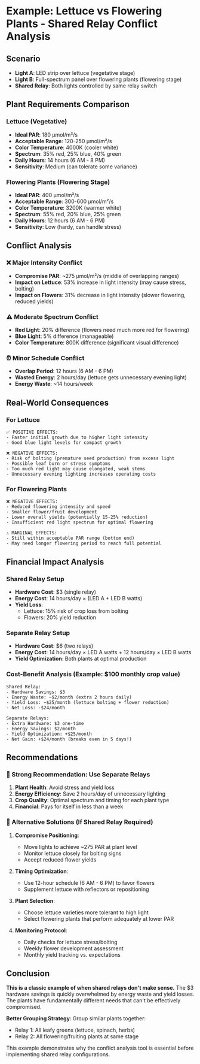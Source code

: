 # Example: Lettuce vs Flowering Plants - Shared Relay Conflict Analysis

## Scenario
- **Light A**: LED strip over lettuce (vegetative stage)
- **Light B**: Full-spectrum panel over flowering plants (flowering stage) 
- **Shared Relay**: Both lights controlled by same relay switch

## Plant Requirements Comparison

### Lettuce (Vegetative)
- **Ideal PAR**: 180 μmol/m²/s
- **Acceptable Range**: 120-250 μmol/m²/s
- **Color Temperature**: 4000K (cooler white)
- **Spectrum**: 35% red, 25% blue, 40% green
- **Daily Hours**: 14 hours (6 AM - 8 PM)
- **Sensitivity**: Medium (can tolerate some variance)

### Flowering Plants (Flowering Stage)
- **Ideal PAR**: 400 μmol/m²/s  
- **Acceptable Range**: 300-600 μmol/m²/s
- **Color Temperature**: 3200K (warmer white)
- **Spectrum**: 55% red, 20% blue, 25% green
- **Daily Hours**: 12 hours (6 AM - 6 PM)
- **Sensitivity**: Low (hardy, can handle stress)

## Conflict Analysis

### ❌ Major Intensity Conflict
- **Compromise PAR**: ~275 μmol/m²/s (middle of overlapping ranges)
- **Impact on Lettuce**: 53% increase in light intensity (may cause stress, bolting)
- **Impact on Flowers**: 31% decrease in light intensity (slower flowering, reduced yields)

### ⚠️ Moderate Spectrum Conflict  
- **Red Light**: 20% difference (flowers need much more red for flowering)
- **Blue Light**: 5% difference (manageable)
- **Color Temperature**: 800K difference (significant visual difference)

### ⏰ Minor Schedule Conflict
- **Overlap Period**: 12 hours (6 AM - 6 PM)
- **Wasted Energy**: 2 hours/day (lettuce gets unnecessary evening light)
- **Energy Waste**: ~14 hours/week

## Real-World Consequences

### For Lettuce
```
✅ POSITIVE EFFECTS:
- Faster initial growth due to higher light intensity
- Good blue light levels for compact growth

❌ NEGATIVE EFFECTS:
- Risk of bolting (premature seed production) from excess light
- Possible leaf burn or stress symptoms
- Too much red light may cause elongated, weak stems
- Unnecessary evening lighting increases operating costs
```

### For Flowering Plants  
```
❌ NEGATIVE EFFECTS:
- Reduced flowering intensity and speed
- Smaller flower/fruit development
- Lower overall yields (potentially 15-25% reduction)
- Insufficient red light spectrum for optimal flowering

⚠️ MARGINAL EFFECTS:
- Still within acceptable PAR range (bottom end)
- May need longer flowering period to reach full potential
```

## Financial Impact Analysis

### Shared Relay Setup
- **Hardware Cost**: $3 (single relay)
- **Energy Cost**: 14 hours/day × (LED A + LED B watts)
- **Yield Loss**: 
  - Lettuce: 15% risk of crop loss from bolting
  - Flowers: 20% yield reduction

### Separate Relay Setup  
- **Hardware Cost**: $6 (two relays)
- **Energy Cost**: 14 hours/day × LED A watts + 12 hours/day × LED B watts
- **Yield Optimization**: Both plants at optimal production

### Cost-Benefit Analysis (Example: $100 monthly crop value)
```
Shared Relay:
- Hardware Savings: $3
- Energy Waste: ~$2/month (extra 2 hours daily)
- Yield Loss: ~$25/month (lettuce bolting + flower reduction)
- Net Loss: -$24/month

Separate Relays:
- Extra Hardware: $3 one-time
- Energy Savings: $2/month  
- Yield Optimization: +$25/month
- Net Gain: +$24/month (breaks even in 5 days!)
```

## Recommendations

### 🚨 Strong Recommendation: Use Separate Relays
1. **Plant Health**: Avoid stress and yield loss
2. **Energy Efficiency**: Save 2 hours/day of unnecessary lighting
3. **Crop Quality**: Optimal spectrum and timing for each plant type
4. **Financial**: Pays for itself in less than a week

### 🔧 Alternative Solutions (If Shared Relay Required)
1. **Compromise Positioning**: 
   - Move lights to achieve ~275 PAR at plant level
   - Monitor lettuce closely for bolting signs
   - Accept reduced flower yields

2. **Timing Optimization**:
   - Use 12-hour schedule (6 AM - 6 PM) to favor flowers
   - Supplement lettuce with reflectors or repositioning

3. **Plant Selection**:
   - Choose lettuce varieties more tolerant to high light
   - Select flowering plants that perform adequately at lower PAR

4. **Monitoring Protocol**:
   - Daily checks for lettuce stress/bolting
   - Weekly flower development assessment
   - Monthly yield tracking vs. expectations

## Conclusion

**This is a classic example of when shared relays don't make sense.** The $3 hardware savings is quickly overwhelmed by energy waste and yield losses. The plants have fundamentally different needs that can't be effectively compromised.

**Better Grouping Strategy**: Group similar plants together:
- Relay 1: All leafy greens (lettuce, spinach, herbs)
- Relay 2: All flowering/fruiting plants at same stage

This example demonstrates why the conflict analysis tool is essential before implementing shared relay configurations.